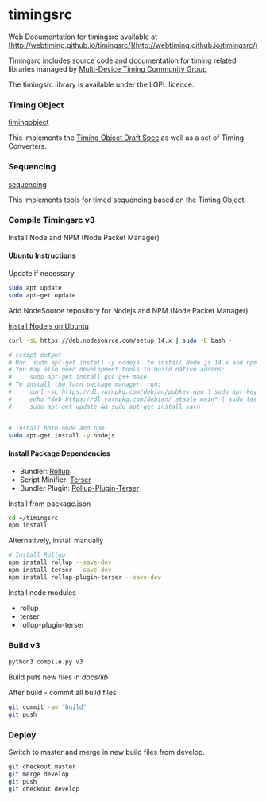 # timingsrc

Web Documentation for timingsrc available at [http://webtiming.github.io/timingsrc/](http://webtiming.github.io/timingsrc/)

Timingsrc includes source code and documentation for timing related libraries managed by [Multi-Device Timing Community Group](https://www.w3.org/community/webtiming/)

The timingsrc library is available under the LGPL licence.

### Timing Object

[timingobject](v2/timingobject)

This implements the [Timing Object Draft Spec](https://github.com/webtiming/timingobject) as well as a set of Timing Converters.

### Sequencing

[sequencing](v2/sequencing)

This implements tools for timed sequencing based on the Timing Object.


### Compile Timingsrc v3


Install Node and NPM (Node Packet Manager)

#### Ubuntu Instructions

Update if necessary

```sh
sudo apt update
sudo apt-get update
```

Add NodeSource repository for Nodejs and NPM (Node Packet Manager)

[Install Nodejs on Ubuntu](https://github.com/nodesource/distributions)

```sh
curl -sL https://deb.nodesource.com/setup_14.x | sudo -E bash -

# script output
# Run `sudo apt-get install -y nodejs` to install Node.js 14.x and npm
# You may also need development tools to build native addons:
#     sudo apt-get install gcc g++ make
# To install the Yarn package manager, run:
#     curl -sL https://dl.yarnpkg.com/debian/pubkey.gpg | sudo apt-key add -
#     echo "deb https://dl.yarnpkg.com/debian/ stable main" | sudo tee /etc/apt/sources.list.d/yarn.list
#     sudo apt-get update && sudo apt-get install yarn


# install both node and npm
sudo apt-get install -y nodejs
```


#### Install Package Dependencies

- Bundler: [Rollup](https://rollupjs.org/guide/en/).
- Script Minifier: [Terser](https://terser.org/)
- Bundler Plugin: [Rollup-Plugin-Terser](https://www.npmjs.com/package/rollup-plugin-terser)

Install from package.json

```sh
cd ~/timingsrc
npm install
```

Alternatively, install manually

```sh
# Install Rollup
npm install rollup --save-dev
npm install terser --save-dev
npm install rollup-plugin-terser --save-dev
```

Install node modules
- rollup
- terser
- rollup-plugin-terser

### Build v3

```sh
python3 compile.py v3
```
Build puts new files in *docs/lib*

After build - commit all build files

```sh
git commit -am "build"
git push
```

### Deploy

Switch to master and merge in new build files from develop.

```sh
git checkout master
git merge develop
git push
git checkout develop
```

